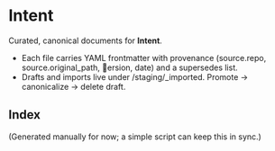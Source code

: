 <!-- status: stub; target: 150+ words -->
<!-- status: stub; target: 150+ words -->
<!-- status: stub; target: 150+ words -->
# Intent

Curated, canonical documents for **Intent**.
- Each file carries YAML frontmatter with provenance (source.repo, source.original_path, ersion, date) and a supersedes list.
- Drafts and imports live under \/staging/_imported\. Promote → canonicalize → delete draft.

## Index
(Generated manually for now; a simple script can keep this in sync.)




